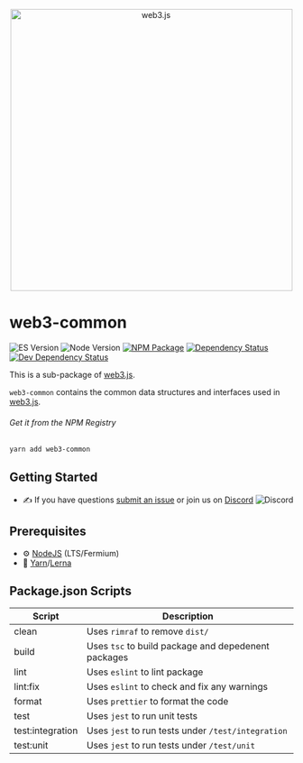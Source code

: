 <p align="center">
  <img src="assets/logo/web3js.jpg" width="500" alt="web3.js" />
</p>

# web3-common

![ES Version](https://img.shields.io/badge/ES-2020-yellow)
![Node Version](https://img.shields.io/badge/node-14.x-green)
[![NPM Package][npm-image]][npm-url]
[![Dependency Status][deps-image]][deps-url]
[![Dev Dependency Status][deps-dev-image]][deps-dev-url]

This is a sub-package of [web3.js][repo].

`web3-common` contains the common data structures and interfaces used in [web3.js][repo].

###### Get it from the NPM Registry

```bash
yarn add web3-common
```

## Getting Started

-   :writing_hand: If you have questions [submit an issue](https://github.com/ChainSafe/web3.js/issues/new) or join us on [Discord](https://discord.gg/yjyvFRP)
    ![Discord](https://img.shields.io/discord/593655374469660673.svg?label=Discord&logo=discord)

## Prerequisites

-   :gear: [NodeJS](https://nodejs.org/) (LTS/Fermium)
-   :toolbox: [Yarn](https://yarnpkg.com/)/[Lerna](https://lerna.js.org/)

## Package.json Scripts

| Script           | Description                                         |
| ---------------- | --------------------------------------------------- |
| clean            | Uses `rimraf` to remove `dist/`                     |
| build            | Uses `tsc` to build package and depedenent packages |
| lint             | Uses `eslint` to lint package                       |
| lint:fix         | Uses `eslint` to check and fix any warnings         |
| format           | Uses `prettier` to format the code                  |
| test             | Uses `jest` to run unit tests                       |
| test:integration | Uses `jest` to run tests under `/test/integration`  |
| test:unit        | Uses `jest` to run tests under `/test/unit`         |

[docs]: http://web3js.readthedocs.io/en/4.0/
[repo]: https://github.com/ethereum/web3.js
[npm-image]: https://img.shields.io/npm/v/web3-common.svg
[npm-url]: https://npmjs.org/packages/web3-common
[deps-image]: https://david-dm.org/ethereum/web3.js/4.x/status.svg?path=packages/web3-common
[deps-url]: https://david-dm.org/ethereum/web3.js/4.x?path=packages/web3-common
[deps-dev-image]: https://david-dm.org/ethereum/web3.js/4.x/dev-status.svg?path=packages/web3-common
[deps-dev-url]: https://david-dm.org/ethereum/web3.js/4.x?type=dev&path=packages/web3-common
